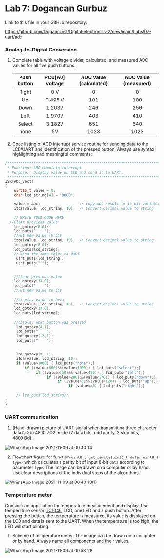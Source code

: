 # Lab 7:  Dogancan Gurbuz

Link to this file in your GitHub repository:

https://github.com/DogancanG/Digital-electronics-2/new/main/Labs/07-uart/adc

### Analog-to-Digital Conversion

1. Complete table with voltage divider, calculated, and measured ADC values for all five push buttons.

   | **Push button** | **PC0[A0] voltage** | **ADC value (calculated)** | **ADC value (measured)** |
   | :-: | :-: | :-: | :-: |
   | Right  | 0&nbsp;V | 0   | 0 |
   | Up     | 0.495&nbsp;V | 101 | 100 |
   | Down   |   1.203V    |   246  |256  |
   | Left   |   1.970V    |  403   | 410 |
   | Select |    3.182V  |  651   |640  |
   | none   |    5V   |   1023  | 1023 |
2. Code listing of ACD interrupt service routine for sending data to the LCD/UART and identification of the pressed button. Always use syntax highlighting and meaningful comments:

```c
/**********************************************************************
 * Function: ADC complete interrupt
 * Purpose:  Display value on LCD and send it to UART.
 **********************************************************************/
ISR(ADC_vect)
{
    uint16_t value = 0;
    char lcd_string[4] = "0000";

    value = ADC;                  // Copy ADC result to 16-bit variable
    itoa(value, lcd_string, 10);  // Convert decimal value to string

    // WRITE YOUR CODE HERE
  //Clear previous value
    lcd_gotoxy(8,0);
    lcd_puts("    ");
    //Put new value TO LCD
    itoa(value, lcd_string, 10);  // Convert decimal value to string
    lcd_gotoxy(8,0);
    lcd_puts(lcd_string);
    // send the same value to UART
     uart_puts(lcd_string);
     uart_puts(" ");
     
     
    //Clear previous value
    lcd_gotoxy(13,0);
    lcd_puts("    ");
    //Put new value to LCD
    
    //display value in hexa
    itoa(value, lcd_string, 16);  // Convert decimal value to string
    lcd_gotoxy(13,0);
    lcd_puts(lcd_string);
    
    //display what button was pressed
     lcd_gotoxy(8,1);
     lcd_puts("    ");
     lcd_gotoxy(12,1);
     lcd_puts("    ");
    
    
     lcd_gotoxy(8, 1);
     itoa(value, lcd_string, 10);
     if (value>1000) { lcd_puts("none");}
         if ((value>600)&&(value<1000)) { lcd_puts("select");}
              if ((value>350)&&(value<450)) { lcd_puts("left");}
                   if ((value>200)&&(value<270)) { lcd_puts("down");}
                        if ((value>5)&&(value<120)) { lcd_puts("up");}
                             if (value==0) { lcd_puts("right");}
             
     // lcd_puts(lcd_string);
;
}
```

### UART communication

1. (Hand-drawn) picture of UART signal when transmitting three character data `De2` in 4800 7O2 mode (7 data bits, odd parity, 2 stop bits, 4800&nbsp;Bd).

![WhatsApp Image 2021-11-09 at 00 40 14](https://user-images.githubusercontent.com/91128817/140835668-b4e38e42-0be9-4024-b6c4-454fa1a00149.jpeg)




2. Flowchart figure for function `uint8_t get_parity(uint8_t data, uint8_t type)` which calculates a parity bit of input 8-bit `data` according to parameter `type`. The image can be drawn on a computer or by hand. Use clear descriptions of the individual steps of the algorithms.

![WhatsApp Image 2021-11-09 at 00 40 13(1)](https://user-images.githubusercontent.com/91128817/140836511-d56f9c33-7384-4b1f-b618-faf0435513cf.jpeg)





### Temperature meter

Consider an application for temperature measurement and display. Use temperature sensor [TC1046](http://ww1.microchip.com/downloads/en/DeviceDoc/21496C.pdf), LCD, one LED and a push button. After pressing the button, the temperature is measured, its value is displayed on the LCD and data is sent to the UART. When the temperature is too high, the LED will start blinking.

1. Scheme of temperature meter. The image can be drawn on a computer or by hand. Always name all components and their values.


![WhatsApp Image 2021-11-09 at 00 58 28](https://user-images.githubusercontent.com/91128817/140837073-dbd28811-58ef-465a-8874-353eb882c8ad.jpeg)








